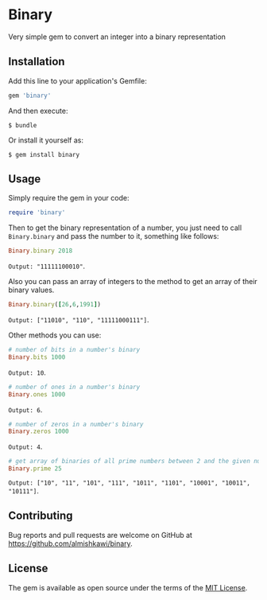 # Binary

Very simple gem to convert an integer into a binary representation

## Installation

Add this line to your application's Gemfile:

```ruby
gem 'binary'
```

And then execute:

    $ bundle

Or install it yourself as:

    $ gem install binary

## Usage
Simply require the gem in your code:

```ruby
require 'binary'
```

Then to get the binary representation of a number, you just need to call `Binary.binary` and pass the number to it, something like follows:

```ruby
Binary.binary 2018
```
`Output: "11111100010"`.

Also you can pass an array of integers to the method to get an array of their binary values.
```ruby
Binary.binary([26,6,1991])
```
`Output: ["11010", "110", "11111000111"]`.

Other methods you can use:

```ruby
# number of bits in a number's binary
Binary.bits 1000
```
`Output: 10`.

```ruby
# number of ones in a number's binary
Binary.ones 1000
```
`Output: 6`.

```ruby
# number of zeros in a number's binary
Binary.zeros 1000
```
`Output: 4`.

```ruby
# get array of binaries of all prime numbers between 2 and the given number
Binary.prime 25
```
`Output: ["10", "11", "101", "111", "1011", "1101", "10001", "10011", "10111"]`.

## Contributing

Bug reports and pull requests are welcome on GitHub at https://github.com/almishkawi/binary.

## License

The gem is available as open source under the terms of the [MIT License](https://opensource.org/licenses/MIT).
